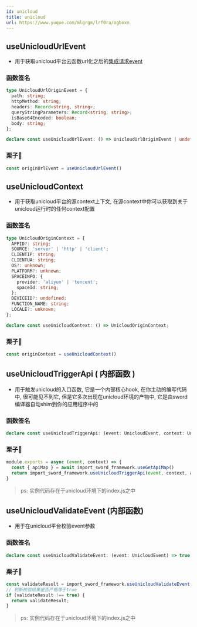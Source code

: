 ```yaml
---
id: unicloud
title: unicloud
url: https://www.yuque.com/mlgrgm/lrf0ra/ogboxn
---
```


<a name="lTgvN"></a>

## useUnicloudUrlEvent

- 用于获取unicloud平台云函数url化之后的[集成请求event](https://uniapp.dcloud.io/uniCloud/http.html#input) <a name="TdeBc"></a>

### **函数签名**

```typescript
type UnicloudUrlOriginEvent = {
  path: string;
  httpMethod: string;
  headers: Record<string, string>;
  queryStringParameters: Record<string, string>;
  isBase64Encoded: boolean;
  body: string;
};

declare const useUnicloudUrlEvent: () => UnicloudUrlOriginEvent | undefined;
```

<a name="BxZ6Y"></a>

### **栗子🌰**

```typescript
const originUrlEvent = useUnicloudUrlEvent()
```

<a name="qPBlT"></a>

## useUnicloudContext

- 用于获取unicloud平台的源context上下文, 在源context中你可以获取到关于unicloud运行时的任何context配置 <a name="FGHfS"></a>

### **函数签名**

```typescript
type UnicloudOriginContext = {
  APPID?: string;
  SOURCE: 'server' | 'http' | 'client';
  CLIENTIP: string;
  CLIENTUA: string;
  OS?: unknown;
  PLATFORM?: unknown;
  SPACEINFO: {
    provider: 'aliyun' | 'tencent';
    spaceId: string;
  };
  DEVICEID?: undefined;
  FUNCTION_NAME: string;
  LOCALE?: unknown;
};

declare const useUnicloudContext: () => UnicloudOriginContext;
```

<a name="EXz6s"></a>

### **栗子🌰**

```typescript
const originContext = useUnicloudContext()
```

<a name="vpnlu"></a>

## **useUnicloudTriggerApi ( 内部函数 )**

- 用于触发unicloud的入口函数, 它是一个内部核心hook, 在你主动的编写代码中, 很可能见不到它, 但是它多次出现在unicloud环境的产物中, 它是由sword编译器自动shim到你的应用程序中的 <a name="P5u0J"></a>

### **函数签名**

```typescript
declare const useUnicloudTriggerApi: (event: UnicloudEvent, context: UnicloudContext, apiMap: Record<string, Map>) => ErrorResponse | Promise<void | ErrorResponse>;
```

<a name="uxejJ"></a>

### **栗子🌰**

```typescript
module.exports = async (event, context) => {
  const { apiMap } = await import_sword_framework.useGetApiMap()
  return import_sword_framework.useUnicloudTriggerApi(event, context, apiMap)
}
```

> ps: 实例代码存在于unicloud环境下的index.js之中

<a name="yXRSQ"></a>

## **useUnicloudValidateEvent (内部函数)**

- 用于在unicloud平台校验event参数 <a name="YQf6d"></a>

### **函数签名**

```typescript
declare const useUnicloudValidateEvent: (event: UnicloudEvent) => true | ErrorReturn;
```

<a name="TxRr2"></a>

### **栗子🌰**

```typescript
const validateResult = import_sword_framework.useUnicloudValidateEvent(event);
// 判断校验结果是否严格等于true
if (validateResult !== true) {
  return validateResult;
}
```

> ps: 实例代码存在于unicloud环境下的index.js之中
